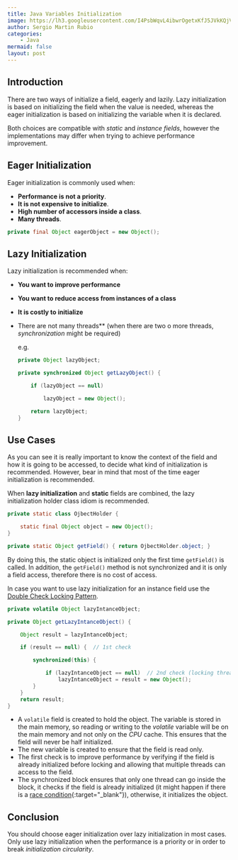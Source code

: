 ```yaml
---
title: Java Variables Initialization
image: https://lh3.googleusercontent.com/I4PsbWqvL4ibwrOgetxKfJ5JVkKQjVIeMpzrlQ08Ng88LL9EACrLC4MhsnbHZhALRvmyzySCFJyNaKU3yjTL64ZduAlcQFOHk7-kKJ5ZF_3nf3BOBMVy7CVaOXuJj9D7XlATPp9H0Gx5gaAdxV8sZ-8fxV3EgG2uXnmAORgPNmqd7yPxtiKRFYNC6x1-CgSxCUl0HICt0DcoqWheaT5dYYOqLAWMbc6tXs-ivvK1EG3VmIMOIxIeaB0jOMyKI7buaNu9Hi_vzAgYDajbkVhTbxGkAoPk5WbBMIpWJDOY6zYBr_HtpzAfkrL9w5QHhtgoaScIAVxRapcfoACXp4xunp_teqyvZ4w_Riiwo_n-RS6vkOPMaotPfFrwIjh9zYgCv8JdqlKIQ_mZ_YiFEdBzrKO6bI0d26Tlj6zBizNG6yRjZGhYPqrctNiEyB1mk-E4U8Y45e-6gdI2X4MhLiatUtxflvCx5b5QtClKHWIdzJbtkKoRFk0C67kETKfk2J923pV_Mf7fcqg__SwomTXB8RhYgopaPBenjalnx5lRXv1Bt7rk0kwrbangOdkhAM3BbONO8k-jNJG9si0QKEwdjzeDQpyGgWwSQ38Q_XWnNld3RytyA8qsAs0Ed8RFvcpGwCxJRSW3GFKFe3Irx24PHrv85-pNbGTZ19ZgAKrh9PhlzNgyO0UbQed833wt=w1920-h1280-no?authuser=0
author: Sergio Martin Rubio
categories:
    - Java
mermaid: false
layout: post
---
```


## Introduction

There are two ways of initialize a field, eagerly and lazily. Lazy initialization is based on initializing the field when the value is needed, whereas the eager initialization is based on initializing the variable when it is declared.

Both choices are compatible with _static_ and _instance fields_, however the implementations may differ when trying to achieve performance improvement.

## Eager Initialization

Eager initialization is commonly used when:

- **Performance is not a priority**.
- **It is not expensive to initialize**.
- **High number of accessors inside a class**.
- **Many threads**.

```java
private final Object eagerObject = new Object();
```

## Lazy Initialization

Lazy initialization is recommended when:

- **You want to improve performance**
- **You want to reduce access from instances of a class**
- **It is costly to initialize**
- There are not many threads** (when there are two o more threads, _synchronization_ might be required)

    e.g. 

    ```java
    private Object lazyObject;

    private synchronized Object getLazyObject() {

        if (lazyObject == null)

            lazyObject = new Object();

        return lazyObject;
    }
    ```

## Use Cases

As you can see it is really important to know the context of the field and how it is going to be accessed, to decide what kind of initialization is recommended. However, bear in mind that most of the time eager initialization is recommended.

When **lazy initialization** and **static** fields are combined, the lazy initialization holder class idiom is recommended.

```java
private static class OjbectHolder {

    static final Object object = new Object();
}

private static Object getField() { return OjbectHolder.object; }
```

By doing this, the static object is initialized only the first time `getField()` is called. In addition, the `getField()` method is not synchronized and it is only a field access, therefore there is no cost of access.

In case you want to use lazy initialization for an instance field use the [Double Check Locking Pattern](https://sergiomartinrubio.com/articles/creational-patterns#double-checked-locking-pattern).

```java
private volatile Object lazyIntanceObject;

private Object getLazyIntanceObject() {

    Object result = lazyIntanceObject;

    if (result == null) {  // 1st check

        synchronized(this) {

            if (lazyIntanceObject == null)  // 2nd check (locking thread)
                lazyIntanceObject = result = new Object();
        }
    }
    return result;
}
```

- A `volatile` field is created to hold the object. The variable is stored in the main memory, so reading or writing to the _volatile_ variable will be on the main memory and not only on the _CPU_ cache. This ensures that the field will never be half initialized.
- The new variable is created to ensure that the field is read only.
- The first check is to improve performance by verifying if the field is already initialized before locking and allowing that multiple threads can access to the field.
- The synchronized block ensures that only one thread can go inside the block, it checks if the field is already initialized (it might happen if there is a [race condition](http://tutorials.jenkov.com/java-concurrency/race-conditions-and-critical-sections.html){:target="_blank"}), otherwise, it initializes the object.

## Conclusion

You should choose eager initialization over lazy initialization in most cases. Only use lazy initialization when the performance is a priority or in order to break _initialization circularity_.
